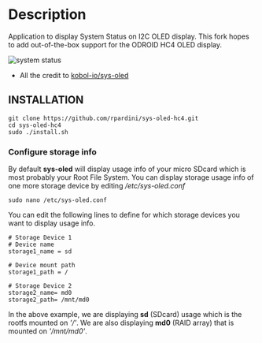 # Description
Application to display System Status on I2C OLED display.
This fork hopes to add out-of-the-box support for the ODROID HC4 OLED display.

![system status](capture/luma_000001.png)

* All the credit to [kobol-io/sys-oled](https://github.com/kobol-io/sys-oled)
## INSTALLATION

```
git clone https://github.com/rpardini/sys-oled-hc4.git
cd sys-oled-hc4
sudo ./install.sh
```
### Configure storage info

By default **sys-oled** will display usage info of your micro SDcard which is most probably your Root File System. You can display storage usage info of one more storage device by editing */etc/sys-oled.conf*

```
sudo nano /etc/sys-oled.conf
```

You can edit the following lines to define for which storage devices you want to display usage info.

```
# Storage Device 1
# Device name
storage1_name = sd

# Device mount path
storage1_path = /

# Storage Device 2
storage2_name= md0
storage2_path= /mnt/md0

```

In the above example, we are displaying **sd** (SDcard) usage which is the rootfs mounted on *'/'*. We are also displaying **md0** (RAID array) that is mounted on *'/mnt/md0'*.
